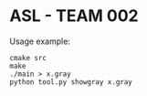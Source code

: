 # ASL - TEAM 002

Usage example:

```
cmake src
make
./main > x.gray
python tool.py showgray x.gray
```
